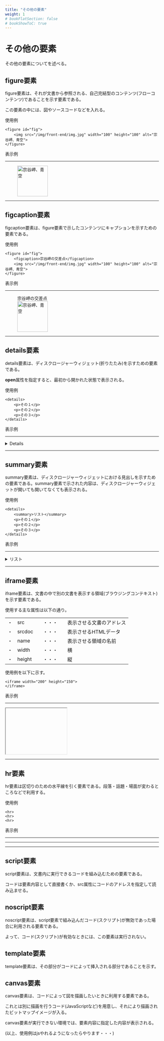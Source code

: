 ```yaml
---
title: "その他の要素"
weight: 1
# bookFlatSection: false
# bookShowToC: true
---
```



# その他の要素


その他の要素についてを述べる。


## figure要素

figure要素は、それが文書から参照される、自己完結型のコンテンツ(フローコンテンツ)であることを示す要素である。

この要素の中には、図やソースコードなどを入れる。

使用例

```
<figure id="fig">
    <img src="/img/front-end/img.jpg" width="100" height="100" alt="宗谷岬、青空">
</figure>
```

表示例

<hr>
<figure id="fig">
    <img src="/img/front-end/img.jpg" width="100" height="100" alt="宗谷岬、青空">
</figure>
<hr>


## figcaption要素

figcaption要素は、figure要素で示したコンテンツにキャプションを示すための要素である。

使用例


```
<figure id="fig">
    <figcaption>宗谷岬の交差点</figcaption>
    <img src="/img/front-end/img.jpg" width="100" height="100" alt="宗谷岬、青空">
</figure>
```

表示例

<hr>
<figure id="fig">
    <figcaption>宗谷岬の交差点</figcaption>
    <img src="/img/front-end/img.jpg" width="100" height="100" alt="宗谷岬、青空">
</figure>
<hr>


## details要素

details要素は、ディスクロージャーウィジェット(折りたたみ)を示すための要素である。

**open**属性を指定すると、最初から開かれた状態で表示される。

使用例

```
<details>
    <p>その１</p>
    <p>その２</p>
    <p>その３</p>
</details>
```

表示例

<hr>
<details>
    <p>その１</p>
    <p>その２</p>
    <p>その３</p>
</details>
<hr>

## summary要素

summary要素は、ディスクロージャーウィジェットにおける見出しを示すための要素である。summary要素で示された内容は、ディスクロージャーウィジェットが開いても開いてなくても表示される。

使用例

```
<details>
    <summary>リスト</summary>
    <p>その１</p>
    <p>その２</p>
    <p>その３</p>
</details>
```

表示例

<hr>
<details>
    <summary>リスト</summary>
    <p>その１</p>
    <p>その２</p>
    <p>その３</p>
</details>
<hr>


## iframe要素

iframe要素は、文書の中で別の文書を表示する領域(ブラウジングコンテキスト)を示す要素である。

使用する主な属性は以下の通り。

<table style="border:none;">
    <tr style="border:none;">
        <td style="border:none;">・</td>
        <td style="border:none;">src</td>
        <td style="border:none;">　・・・　</td>
        <td style="border:none;">表示させる文書のアドレス</td>
    </tr>
    <tr style="border:none;">
        <td style="border:none;">・</td>
        <td style="border:none;">srcdoc</td>
        <td style="border:none;">　・・・　</td>
        <td style="border:none;">表示させるHTMLデータ</td>
    </tr>
    <tr>
        <td style="border:none;">・</td>
        <td style="border:none;">name</td>
        <td style="border:none;">　・・・　</td>
        <td style="border:none;">表示させる領域の名前</td>
    </tr>
    <tr>
        <td style="border:none;">・</td>
        <td style="border:none;">width</td>
        <td style="border:none;">　・・・　</td>
        <td style="border:none;">横</td>
    </tr>
    <tr>
        <td style="border:none;">・</td>
        <td style="border:none;">height</td>
        <td style="border:none;">　・・・　</td>
        <td style="border:none;">縦</td>
    </tr>
</table>


使用例を以下に示す。

```
<iframe width="200" height="150">
</iframe>
```

表示例

<hr>
<iframe width="200" height="150">
</iframe>
<hr>



## hr要素

hr要素は区切りのための水平線を引く要素である。段落・話題・場面が変わるところなどで利用する。


使用例

```
<hr>
<hr>
<hr>
```

表示例

<hr>
<hr>
<hr>


## script要素

script要素は、文書内に実行できるコードを組み込むための要素である。

コードは要素内容として直接書くか、src属性にコードのアドレスを指定して読み込ませる。

## noscript要素

noscript要素は、script要素で組み込んだコード(スクリプト)が無効であった場合に利用される要素である。

よって、コード(スクリプト)が有効なときには、この要素は実行されない。


## template要素

template要素は、その部分がコードによって挿入される部分であることを示す。



## canvas要素

canvas要素は、コードによって図を描画したいときに利用する要素である。

これとは別に描画を行うコード(JavaScriptなど)を用意し、それにより描画されたビットマップイメージが入る。

canvas要素が実行できない環境では、要素内容に指定した内容が表示される。

(以上、使用例はjsやれるようになったらやります・・・)